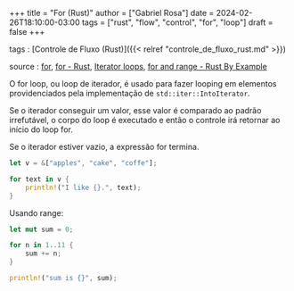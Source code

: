+++
title = "For (Rust)"
author = ["Gabriel Rosa"]
date = 2024-02-26T18:10:00-03:00
tags = ["rust", "flow", "control", "for", "loop"]
draft = false
+++

tags
: [Controle de Fluxo (Rust)]({{< relref "controle_de_fluxo_rust.md" >}})

source
: [for](https://google.github.io/comprehensive-rust/pt-BR/control-flow-basics/loops/for.html), [for - Rust](https://doc.rust-lang.org/std/keyword.for.html), [Iterator loops](https://doc.rust-lang.org/reference/expressions/loop-expr.html#iterator-loops), [for and range - Rust By Example](https://doc.rust-lang.org/stable/rust-by-example/flow_control/for.html)

O for loop, ou loop de iterador, é usado para fazer looping em elementos providenciados pela implementação de `std::iter::IntoIterator`.

Se o iterador conseguir um valor, esse valor é comparado ao padrão irrefutável, o corpo do loop é executado e então o controle irá retornar ao início do loop for.

Se o iterador estiver vazio, a expressão for termina.

```rust
let v = &["apples", "cake", "coffe"];

for text in v {
    println!("I like {}.", text);
}
```

Usando range:

```rust
let mut sum = 0;

for n in 1..11 {
    sum += n;
}

println!("sum is {}", sum);
```
